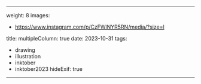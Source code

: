 
---
weight: 8
images:
- https://www.instagram.com/p/CzFWlNYR5RN/media/?size=l

title:
multipleColumn: true
date: 2023-10-31
tags:
- drawing
- illustration
- inktober
- inktober2023
hideExif: true
---

